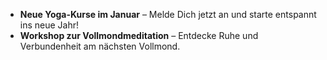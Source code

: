 - **Neue Yoga-Kurse im Januar** – Melde Dich jetzt an und starte entspannt ins neue Jahr!
- **Workshop zur Vollmondmeditation** – Entdecke Ruhe und Verbundenheit am nächsten Vollmond.
